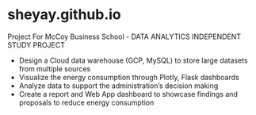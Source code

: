# sheyay.github.io

Project For McCoy Business School - DATA ANALYTICS INDEPENDENT STUDY PROJECT
- Design a Cloud data warehouse (GCP, MySQL) to store large datasets from multiple sources
- Visualize the energy consumption through Plotly, Flask dashboards
- Analyze data to support the administration’s decision making
- Create a report and Web App dashboard to showcase findings and proposals to reduce energy consumption
